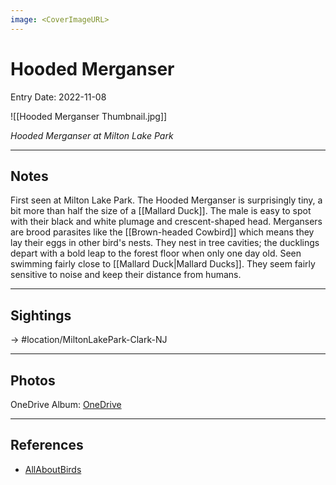 ```yaml
---
image: <CoverImageURL>
---
```


# Hooded Merganser
Entry Date: 2022-11-08

![[Hooded Merganser Thumbnail.jpg]]

*Hooded Merganser at Milton Lake Park*

---------------------------------------------------------------
## Notes

First seen at Milton Lake Park. The Hooded Merganser is surprisingly tiny, a bit more than half the size of a [[Mallard Duck]]. The male is easy to spot with their black and white plumage and crescent-shaped head. Mergansers are brood parasites like the [[Brown-headed Cowbird]] which means they lay their eggs in other bird's nests. They nest in tree cavities; the ducklings depart with a bold leap to the forest floor when only one day old. Seen swimming fairly close to [[Mallard Duck|Mallard Ducks]]. They seem fairly sensitive to noise and keep their distance from humans.

---------------------------------------------------------------
## Sightings

-> #location/MiltonLakePark-Clark-NJ 

---------------------------------------------------------------
## Photos
OneDrive Album: [OneDrive](https://1drv.ms/u/s!AvaIuMdCo_w-hMBYKQ8RnYV4uAFjwQ?e=THkaOu)

---------------------------------------------------------------
## References
- [AllAboutBirds](https://www.allaboutbirds.org/guide/Hooded_Merganser/overview)